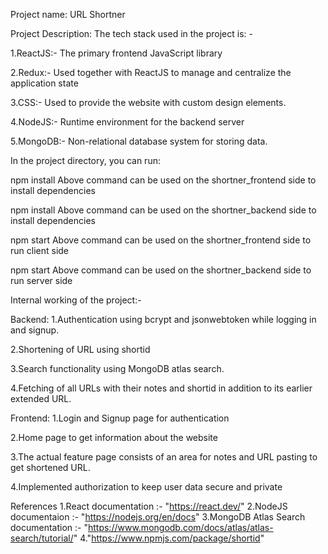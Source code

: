 Project name: URL Shortner

Project Description: The tech stack used in the project is: -

1.ReactJS:- The primary frontend JavaScript library

2.Redux:- Used together with ReactJS to manage and centralize the application state

3.CSS:- Used to provide the website with custom design elements. 

4.NodeJS:- Runtime environment for the backend server 

5.MongoDB:- Non-relational database system for storing data.




In the project directory, you can run:


npm install
Above command can be used on the shortner_frontend side to install dependencies

npm install
Above command can be used on the shortner_backend side to install dependencies

npm start
Above command can be used on the shortner_frontend side to run client side

npm start
Above command can be used on the shortner_backend side to run server side

Internal working of the project:-



Backend:
1.Authentication using bcrypt and jsonwebtoken while logging in and signup.

2.Shortening of URL using shortid

3.Search functionality using MongoDB atlas search.

4.Fetching of all URLs with their notes and shortid in addition to its earlier extended URL.



Frontend:
1.Login and Signup page for authentication

2.Home page to get information about the website

3.The actual feature page consists of an area for notes and URL pasting to get shortened URL.

4.Implemented authorization to keep user data secure and private


References
1.React documentation :- "https://react.dev/"
2.NodeJS documentaion :- "https://nodejs.org/en/docs"
3.MongoDB Atlas Search documentation :- "https://www.mongodb.com/docs/atlas/atlas-search/tutorial/" 
4."https://www.npmjs.com/package/shortid"
